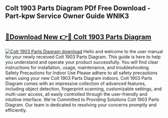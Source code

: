 ## Colt 1903 Parts Diagram PDf Free Download - Part-kpw Service Owner Guide WNlK3

# <h2><a href="http://dfncjl.blite.top/?on=Colt+1903+Parts+Diagram">🔗Download New 👉🔴 Colt 1903 Parts Diagram</a></h2>

[![Colt 1903 Parts Diagram download](https://i.imgur.com/lujVjoI.png)](http://dfncjl.blite.top/?on=Colt+1903+Parts+Diagram)
Hello and welcome to the user manual for your newly received Colt 1903 Parts Diagram. This guide is here to help you understand and operate your product successfully. You will find clear instructions for installation, usage, maintenance, and troubleshooting. Safety Precautions for Indoor Use Please adhere to all safety precautions when using your new Colt 1903 Parts Diagram indoors. Colt 1903 Parts Diagram comes with an impressive collection of advanced features, including object detection, fingerprint scanning, customizable settings, and multi-user access, all easily controlled through the user-friendly and intuitive interface. We're Committed to Providing Solutions Colt 1903 Parts Diagram. Our team is dedicated to resolving your concerns promptly and efficiently.
